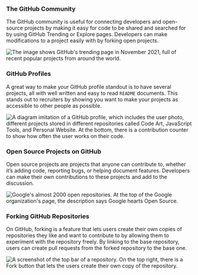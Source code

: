 ### The GitHub Community

The GitHub community is useful for connecting developers and open-source projects by making it easy for code to be shared and searched for by using GitHub Trending or Explore pages. Developers can make modifications to a project easily with by forking open projects.

![The image shows GitHub's trending page in November 2021, full of recent popular projects from around the world.](https://static-assets.codecademy.com/Courses/learn-git-github/github-community/github-trending-page.png)

### GitHub Profiles

A great way to make your GitHub profile standout is to have several projects, all with well written and easy to read `README` documents. This stands out to recruiters by showing you want to make your projects as accessible to other people as possible.

![A diagram imitation of a GitHub profile, which includes the user photo, different projects stored in different repositories called Code Art, JavaScript Tools, and Personal Website. At the bottom, there is a contribution counter to show how often the user works on their code.](https://static-assets.codecademy.com/Courses/learn-git-github/github-community/github-profile.svg)

### Open Source Projects on GitHub

Open source projects are projects that anyone can contribute to, whether it’s adding code, reporting bugs, or helping document features. Developers can make their own contributions to these projects and add to the discussion.

![Google's almost 2000 open repositories. At the top of the Google organization's page, the description says Google hearts Open Source.](https://static-assets.codecademy.com/Courses/learn-git-github/github-community/google-open-source.png)

### Forking GitHub Repositories

On GitHub, forking is a feature that lets users create their own copies of repositories they like and want to contribute to by allowing them to experiment with the repository freely. By linking to the base repository, users can create pull requests from the forked repository to the base one.

![A screenshot of the top bar of a repository. On the top right, there is a Fork button that lets the users create their own copy of the repository.](https://static-assets.codecademy.com/Courses/learn-git-github/forking-a-repository/github-fork.png)

